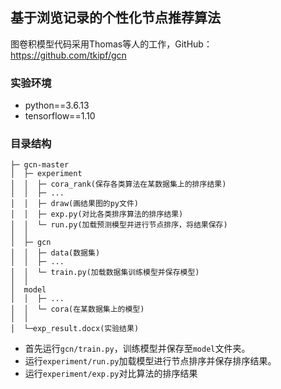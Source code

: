## 基于浏览记录的个性化节点推荐算法
图卷积模型代码采用Thomas等人的工作，GitHub：https://github.com/tkipf/gcn
### 实验环境
- python==3.6.13
- tensorflow==1.10

### 目录结构

```
├─ gcn-master
│  ├─ experiment
│  │  ├─ cora_rank(保存各类算法在某数据集上的排序结果)
│  │  ├─ ...
│  │  ├─ draw(画结果图的py文件)
│  │  ├─ exp.py(对比各类排序算法的排序结果)
│  │  └─ run.py(加载预测模型并进行节点排序，将结果保存)
│  │
│  ├─ gcn
│  │  ├─ data(数据集)
│  │  ├─ ...
│  │  └─ train.py(加载数据集训练模型并保存模型)
│  │  
│  model
│  │  ├─ ...
│  │  └─ cora(在某数据集上的模型)
│  │ 
│  └─exp_result.docx(实验结果) 
```
- 首先运行`gcn/train.py`，训练模型并保存至`model`文件夹。
- 运行`experiment/run.py`加载模型进行节点排序并保存排序结果。
- 运行`experiment/exp.py`对比算法的排序结果



